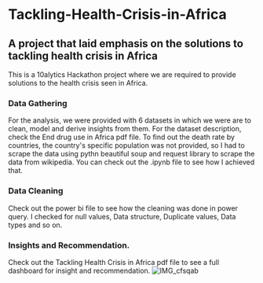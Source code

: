 # Tackling-Health-Crisis-in-Africa
## A project that laid emphasis on the solutions to tackling health crisis in Africa 
This is a 10alytics Hackathon project where we are required to provide solutions to the health crisis seen in Africa.
### Data Gathering
For the analysis, we were provided with 6 datasets in which we were are to clean, model and derive insights from them. For the dataset description, check the End drug use in Africa pdf file. 
To find out the death rate by countries, the country's specific population was not provided, so I had to scrape the data using pythn beautiful soup and request library to scrape the data from wikipedia. You can check out the .ipynb file to see how I achieved that.
### Data Cleaning 
Check out the power bi file to see how the cleaning was done in power query. I checked for null values, Data structure, Duplicate values, Data types and so on.
### Insights and Recommendation. 
Check out the Tackling Health Crisis in Africa pdf file to see a full dashboard for insight and recommendation. 
![IMG_cfsqab](https://user-images.githubusercontent.com/103338741/213326496-2595c42f-45fd-4a25-9901-2d81fa9ae360.jpg)
